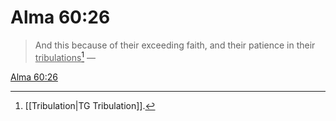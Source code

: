 # Alma 60:26

> And this because of their exceeding faith, and their patience in their <u>tribulations</u>[^a] —

[Alma 60:26](https://www.churchofjesuschrist.org/study/scriptures/bofm/alma/60?lang=eng&id=p26#p26)


[^a]: [[Tribulation|TG Tribulation]].  
